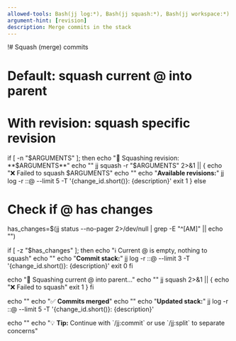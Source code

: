 ```yaml
---
allowed-tools: Bash(jj log:*), Bash(jj squash:*), Bash(jj workspace:*)
argument-hint: [revision]
description: Merge commits in the stack
---
```


!# Squash (merge) commits

# Default: squash current @ into parent

# With revision: squash specific revision

if [ -n "$ARGUMENTS" ]; then
echo "🔀 Squashing revision: **$ARGUMENTS**"
echo ""
jj squash -r "$ARGUMENTS" 2>&1 || {
echo "❌ Failed to squash $ARGUMENTS"
echo ""
echo "**Available revisions:**"
jj log -r ::@ --limit 5 -T '{change_id.short()}: {description}'
exit 1
}
else

# Check if @ has changes

has_changes=$(jj status --no-pager 2>/dev/null | grep -E "^[AM]" || echo "")

if [ -z "$has_changes" ]; then
echo "ℹ️ Current @ is empty, nothing to squash"
echo ""
echo "**Commit stack:**"
jj log -r ::@ --limit 3 -T '{change_id.short()}: {description}'
exit 0
fi

echo "🔀 Squashing current @ into parent..."
echo ""
jj squash 2>&1 || {
echo "❌ Failed to squash"
exit 1
}
fi

echo ""
echo "✅ **Commits merged**"
echo ""
echo "**Updated stack:**"
jj log -r ::@ --limit 5 -T '{change_id.short()}: {description}'

echo ""
echo "💡 **Tip:** Continue with \`/jj:commit\` or use \`/jj:split\` to separate concerns"

